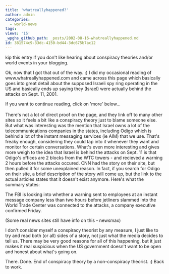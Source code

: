 ```yaml
---
title: 'whatreallyhappened?'
author: admin
categories:
  - world-news
tags: 
views: '15'
_wpghs_github_path: _posts/2002-08-16-whatreallyhappened.md
id: 381574c9-33dc-4150-bd44-3dc675b7ac12
---
```

<p>kip this entry if you don't like hearing about conspiracy theories and/or world events in your blogging.</p>
<p>Ok, now that I got that out of the way. :) I did my occasional reading of www.whatreallyhappened.com and came across this page which basically goes into great detail about the supposed Israeli spy ring operating in the US and basically ends up saying they (Israel) were actually behind the attacks on Sept. 11, 2001.</p>
<p>If you want to continue reading, click on 'more' below...<br />
<!--more--><br />
There's not a lot of direct proof on the page, and they link off to many other sites so it feels a bit like a conspiracy theory just to blame someone else. But what was interesting was the mention that Israel owns a lot of the telecommunications companies in the states, including Odigo which is behind a lot of the instant messaging services (ie AIM) that we use. That's freaky enough, considering they could tap into it whenever they want and monitor for certain conversations. What's even more interesting and gives more weigh to the idea that Israel is behind the attacks on Sept. 11 is that Odigo's offices are 2 blocks from the WTC towers - and recieved a warning 2 hours before the attacks occured. CNN had the story on their site, but then pulled it for some unexplained reason. In fact, if you search for Odigo on their site, a brief description of the story will come up, but the link to the actual articles states that it doesn't exist anymore. Here's what the summary states:</p>
<p>The FBI is looking into whether a warning sent to employees at an instant message company less than two hours before jetliners slammed into the World Trade Center was connected to the attacks, a company executive confirmed Friday.</p>
<p>(Some real news sites still have info on this - newsmax)</p>
<p>I don't consider myself a conspiracy theorist by any measure, I just like to try and read both (or all) sides of a story, not just what the media decides to tell us. There may be very good reasons for all of this happening, but it just makes it real suspicious when the US government doesn't want to be open and honest about what's going on.</p>
<p>There. Done. End of conspiracy theory by a non-conspiracy theorist. :) Back to work.</p>
